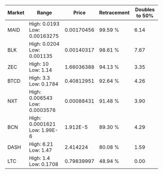 | Market | Range | Price| Retracement | Doubles to 50% |
| --- | --- | --- | --- | --- |
| MAID | High: 0.0193<br />Low: 0.00163275 | 0.00170456 | 99.59 % | 6.14 |
| BLK | High: 0.0204<br />Low: 0.001135 | 0.00140317 | 98.61 % | 7.67 |
| ZEC | High: 10<br />Low: 1.14 | 1.66036388 | 94.13 % | 3.35 |
| BTCD | High: 3.3<br />Low: 0.1784 | 0.40812951 | 92.64 % | 4.26 |
| NXT | High: 0.006543<br />Low: 0.0003576 | 0.00088431 | 91.48 % | 3.90 |
| BCN | High: 0.0001621<br />Low: 1.99E-6 | 1.912E-5 | 89.30 % | 4.29 |
| DASH | High: 6.21<br />Low: 1.47 | 2.414224 | 80.08 % | 1.59 |
| LTC | High: 1.4<br />Low: 0.1708 | 0.79839997 | 48.94 % | 0.00 |
